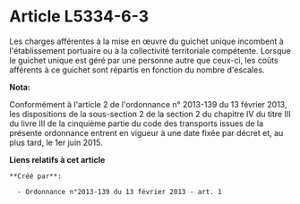 # Article L5334-6-3

Les charges afférentes à la mise en œuvre du guichet unique incombent à l'établissement portuaire ou à la collectivité
territoriale compétente. Lorsque le guichet unique est géré par une personne autre que ceux-ci, les coûts afférents à ce
guichet sont répartis en fonction du nombre d'escales.

**Nota:**

Conformément à l'article 2 de l'ordonnance n° 2013-139 du 13 février 2013, les dispositions de la sous-section 2 de la
section 2 du chapitre IV du titre III du livre III de la cinquième partie du code des transports issues de la présente
ordonnance entrent en vigueur à une date fixée par décret et, au plus tard, le 1er juin 2015.

**Liens relatifs à cet article**

	**Créé par**:

	  - Ordonnance n°2013-139 du 13 février 2013 - art. 1
